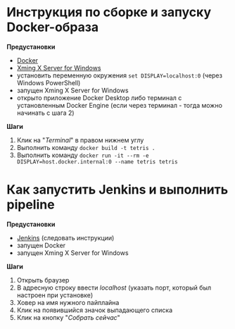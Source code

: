 # Инструкция по сборке и запуску Docker-образа 

**Предустановки**

- [Docker](https://docs.docker.com/engine/install/)
- [Xming X Server for Windows](https://sourceforge.net/projects/xming/)
- установить переменную окружения `set DISPLAY=localhost:0` (через Windows PowerShell)
- запущен Xming X Server for Windows
- открыто приложение Docker Desktop либо терминал с установленным Docker Engine (если через терминал - тогда можно начинать с шага 2)

**Шаги**

1. Клик на "*Terminal*" в правом нижнем углу
2. Выполнить команду `docker build -t tetris .`
3. Выполнить команду `docker run -it --rm -e DISPLAY=host.docker.internal:0 --name tetris tetris`

# Как запустить Jenkins и выполнить pipeline

**Предустановки**

- [Jenkins](https://www.jenkins.io/doc/book/installing/) (следовать инструкции)
- запущен Docker
- запущен Xming X Server for Windows

**Шаги**

1. Открыть браузер
2. В адресную строку ввести *localhost* (указать порт, который был настроен при установке)
3. Ховер на имя нужного пайплайна
4. Клик на появившийся значок выпадающего списка
5. Клик на кнопку "*Собрать сейчас*"